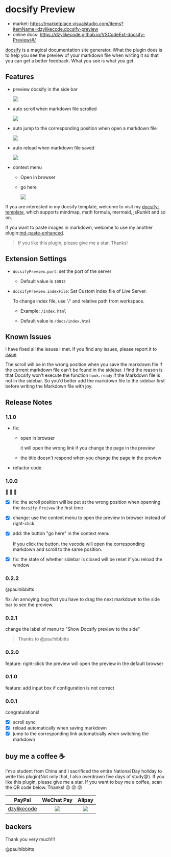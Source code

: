# docsify Preview

- market: https://marketplace.visualstudio.com/items?itemName=dzylikecode.docsify-preview
- online docs: https://dzylikecode.github.io/VSCodeExt-docsify-Preview/#/

[docsify](https://docsify.js.org/#/) is a magical documentation site generator. What the plugin does is to help you see the preview of your markdown file when writing it so that you can get a better feedback. What you see is what you get.

## Features

- preview docsify in the side bar

  ![](assets/feature/preview.gif)

- auto scroll when markdown file scrolled

  ![](assets/feature/scroll-sync.gif)

- auto jump to the corresponding position when open a markdown file

  ![](assets/feature/jump.gif)

- auto reload when markdown file saved

  ![](assets/feature/reload.gif)

- context menu

  - Open in browser

  - go here

    ![](assets/feature/go-here.gif)

If you are interested in my docsify template, welcome to visit my [docsify-template](https://dzylikecode.github.io/#/blog/docsify/?id=template), which supports mindmap, math formula, mermaid, jsRunkit and so on.

If you want to paste images in markdown, welcome to use my another plugin:[md-paste-enhanced](https://marketplace.visualstudio.com/items?itemName=dzylikecode.md-paste-enhanced).

> If you like this plugin, please give me a star. Thanks!

## Extension Settings

- `docsifyPreview.port`: set the port of the server

  - Default value is `10812`

- `docsifyPreview.indexFile`: Set Custom index file of Live Server.

  To change index file, use '/' and relative path from workspace.

  - Example: `/index.html`

  - Default value is `/docs/index.html`

## Known Issues

I have fixed all the issues I met. If you find any issues, please report it to [issue](https://github.com/dzylikecode/VSCodeExt-docsify-Preview/issues)

The scroll will be in the wrong position when you save the markdown file if the current markdown file can't be found in the sidebar. I find the reason is that Docsify won't execute the function `hook.ready` if the Markdown file is not in the sidebar. So you'd better add the markdown file to the sidebar first before writing the Markdown file with joy.

## Release Notes

### 1.1.0

- fix:

  - open in browser

    it will open the wrong link if you change the page in the preview

  - the title doesn't respond when you change the page in the preview

- refactor code

### 1.0.0

🎉 🎉 🎉

- [x] fix: the scroll position will be put at the wrong position when openning the `docsify Preivew` the first time
- [x] change: use the context menu to open the preview in browser instead of right-click
- [x] add: the button "go here" in the context menu

  If you click the button, the vscode will open the corresponding markdown and scroll to the same position.

- [x] fix: the state of whether sidebar is closed will be reset if you reload the window

### 0.2.2

@paulhibbitts

fix: An annoying bug that you have to drag the next markdown to the side bar to see the preview.

### 0.2.1

change the label of menu to "Show Docsify preview to the side"

> Thanks to @paulhibbitts

### 0.2.0

feature: right-click the preview will open the preview in the default browser

### 0.1.0

feature: add input box if configuration is not correct

### 0.0.1

congratulations!

- [x] scroll sync
- [x] reload automatically when saving markdown
- [x] jump to the corresponding link automatically when switching the markdown

## buy me a coffee :coffee:

I'm a student from China and I sacrificed the entire National Day holiday to write this plugin(Not only that, I also overdrawn five days of study😰). If you like this plugin, please give me a star. If you want to buy me a coffee, scan the QR code below. Thanks! 😝 😝 😝

|                           PayPal                           |            WeChat Pay            |            Alipay             |
| :--------------------------------------------------------: | :------------------------------: | :---------------------------: |
| [dzylikecode](https://www.paypal.com/paypalme/dzylikecode) | ![](assets/afford/WeChatPay.png) | ![](assets/afford/AliPay.jpg) |

## backers

Thank you very much!!!

@paulhibbitts
